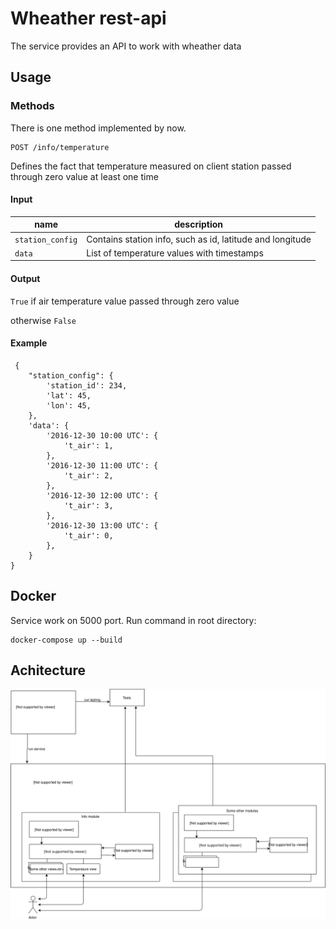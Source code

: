 # Wheather rest-api
The service provides an API to work with wheather data
## Usage
### Methods
There is one method implemented by now.

```
POST /info/temperature
```
Defines the fact that temperature measured on client station passed through zero value at least one time
#### Input
name  | description
------------  | ----------
`station_config` | Contains station info, such as id, latitude and longitude
`data` | List of temperature values with timestamps
#### Output
`True` if air temperature value passed through zero value

otherwise `False`
#### Example
```
 {
    "station_config": {
        'station_id': 234,
        'lat': 45,
        'lon': 45,
    },
    'data': {
        '2016-12-30 10:00 UTC': {
            't_air': 1,
        },
        '2016-12-30 11:00 UTC': {
            't_air': 2,
        },
        '2016-12-30 12:00 UTC': {
            't_air': 3,
        },
        '2016-12-30 13:00 UTC': {
            't_air': 0,
        },
    }
}
```
## Docker
Service work on 5000 port. Run command in root directory:
```
docker-compose up --build
```
## Achitecture
<img src="./Wheather service scheme.svg">
